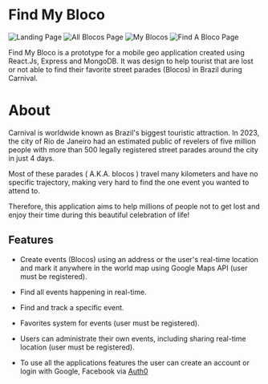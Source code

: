 # Find My Bloco

![Landing Page](assets/Screenshot%202023-07-18%20115249.jpg)
![All Blocos Page](assets/Screenshot%202023-07-18%20115654.jpg)
![My Blocos](assets/Screenshot%202023-07-18%20120322.jpg)
![Find A Bloco Page](assets/Screenshot%202023-07-18%20120421.jpg)

Find My Bloco is a prototype for a mobile geo application created using React.Js, Express and MongoDB. 
It was design to help tourist that are lost or not able to find their favorite street parades (Blocos) in Brazil during Carnival.

# About

Carnival is worldwide known as Brazil's biggest touristic attraction. In 2023, the city of Rio de Janeiro had an estimated public of revelers of five million people with more than 500 legally registered street parades around the city in just 4 days.

Most of these parades ( A.K.A. blocos ) travel many kilometers and have no specific trajectory, making very hard to find the one event you wanted to attend to.

Therefore, this application aims to help millions of people not to get lost and enjoy their time during this beautiful celebration of life!

## Features

- Create events (Blocos) using an address or the user's real-time location and mark it anywhere in the world map using Google Maps API (user must be registered). 

- Find all events happening in real-time.

- Find and track a specific event.

- Favorites system for events (user must be registered).

- Users can administrate their own events, including sharing real-time location (user must be registered).

- To use all the applications features the user can create an account or login with Google, Facebook via [ Auth0 ](https://auth0.com)
